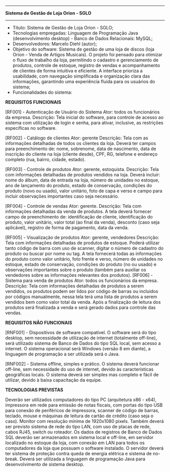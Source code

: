 _____________________________________
**Sistema de Gestão de Loja Orion - SGLO**
______________________________________

* Título: Sistema de Gestão de Loja Orion - SGLO;
* Tecnologias empregadas: Linguagem de Programação Java (desenvolvimento desktop) - Banco de Dados Relacionais: MySQL;
* Desenvolvedores: Marcelo Diehl (autor);
* Objetivo do software: Sistema de gestão de uma loja de discos (loja Orion - Venda de Artigos Musicais). O projeto foi pensado para otimizar o fluxo de trabalho da loja, permitindo o cadastro e gerenciamento de produtos, controle de estoque, registro de vendas e acompanhamento de clientes de forma intuitiva e eficiente. A interface prioriza a usabilidade, com navegação simplificada e organização clara das informações, garantindo uma experiência fluida para os usuários do sistema;
* Funcionalidades do sistema:

**REQUISITOS FUNCIONAIS**

[RF001] - Autenticação de Usuário do Sistema
Ator: todos os funcionários da empresa. 
Descrição: Tela inicial do software, para controle de acesso ao sistema com utilização de login e senha, para ativar, inclusive, as restrições específicas no software.

[RF002] - Catálogo de clientes
Ator: gerente
Descrição: Tela com as informações detalhadas de todos os clientes da loja. Deverá ter campos para preenchimento de: nome, sobrenome, data de nascimento, data de inscrição do cliente na loja (cliente desde), CPF, RG, telefone e endereço completo (rua, bairro, cidade, estado).

[RF003] - Controle de produtos
Ator: gerente, estoquista.
Descrição: Tela com informações detalhadas de produtos vendidos na loja. Deverá incluir: nome do álbum, data de entrada na loja, número de unidades no estoque, ano de lançamento do produto, estado de conservação, condições do produto (novo ou usado), valor unitário, foto de capa e verso e campo para incluir observações importantes caso seja necessário.

[RF004] - Controle de vendas
Ator: gerente.
Descrição: Tela com informações detalhadas da venda de produtos. A tela deverá fornecer campo de preenchimento de: identificação de cliente, identificação do produto, valor unitário, valor total (ao final da venda), desconto (caso seja aplicável), registro de forma de pagamento, data da venda.

[RF005] - Visualização de produtos
Ator: gerente, vendedores
Descrição: Tela com informações detalhadas de produtos de estoque. Poderá utilizar tanto código de barra com uso de scanner, digitar o número de cadastro do produto ou buscar por nome ou tag. A tela fornecerá todas as informações do produto como valor unitário, foto frente e verso, número de unidades no estoque, estado de conservação, condições do produto (no ou usado) e observações importantes sobre o produto (também para auxiliar os vendedores sobre as informações relevantes dos produtos). 
[RF006] - Sistema para venda de produtos
Ator: todos os funcionários da empresa.
Descrição: Tela com informações detalhadas de produtos a serem vendidos, os produtos podem ser lidos por código de barras ou incluidos por códigos manualmente, nessa tela terá uma lista de produtos a serem vendidos bem como valor total da venda. Após a finalização de leitura dos produtos será finalizada a venda e será gerado dados para controle das vendas.


**REQUISITOS NÃO FUNCIONAIS**

[RNF001] - Dispositivos de software compatível.
	O software será do tipo desktop, sem necessidade de utilização de internet (totalmente off-line), será utilizado sistema de Banco de Dados do tipo SQL local, sem acesso a internet. O sistema operacional será Windows (versão 8 em diante), a linguagem de programação a ser utilizada será o Java.  

[RNF002] - Sistema offline, simples e prático.
	O sistema deverá funcionar off-line, sem necessidade do uso de internet, devido às características geográficas locais. O sistema deverá ser simples mas completo e fácil de utilizar, devido à baixa capacitação da equipe. 

**TECNOLOGIAS PREVISTAS**

Deverão ser utilizados computadores do tipo PC (arquitetura x86 - x64), impressora em rede para emissão de notas fiscais, com portas do tipo USB para conexão de periféricos de impressora, scanner de código de barras, teclado, mouse e máquinas de leitura de cartão de crédito (caso seja o caso). Monitor com resolução mínima de 1920x1080 pixels. Também deverá ser previsto sistema de rede do tipo LAN, com uso de placas de rede, cabos RJ45, switch ou roteador. Os dados de registros de Banco de Dados SQL deverão ser armazenados em sistema local e off-line, em servidor localizado no estoque da loja, com conexão em LAN para todos os computadores da loja que possuam o software instalado. O servidor deverá ter sistema de proteção contra queda de energia elétrica e sistema de no-break.  Deverá ser utilizada a linguagem de programação Java para desenvolvimento de sistema desktop.
